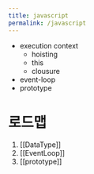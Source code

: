 ```yaml
---
title: javascript
permalink: /javascript
---
```


- execution context
	- hoisting
	- this
	- clousure
- event-loop
- prototype


# 로드맵

1. [[DataType]]
2. [[EventLoop]]
3. [[prototype]]

